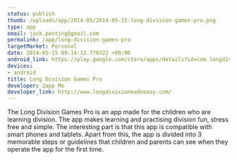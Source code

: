 ```yaml
--- 
status: publish
thumb: /uploads/app/2014-05/2014-05-15-long-division-games-pro.png
type: app
email: jack.ponting@gmail.com
permalink: /app/long-division-games-pro
targetMarket: Personal
date: 2014-05-15 09:14:12.770322 +00:00
android_link: https://play.google.com/store/apps/details?id=com.longdivisionmadeeasy.game
devices: 
- android
title: Long Division Games Pro
developer: Zapp Me
developer_link: http://www.longdivisionmadeeasy.com/
---
```


The Long Division Games Pro is an app made for the children who are learning division. The app makes learning and practising division fun, stress free and simple. 
The interesting part is that this app is compatible with smart phones and tablets. Apart from this, the app is divided into 3 memorable steps or guidelines that children and parents can see when they operate the app for the first time.
